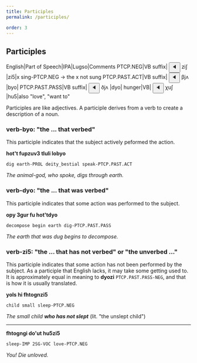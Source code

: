 ```yaml
---
title: Participles
permalink: /participles/

order: 3
---
```


## Participles

English|Part of Speech|IPA|Lugso|Comments
PTCP.NEG|VB suffix|<span class='spoken'> <button class='speak' type='button' data-ipa='ziʃ'>🔈</button> <span class='ipa'>ziʃ</span> </span>|zi5|x sing-PTCP.NEG -> the x not sung
PTCP.PAST.ACT|VB suffix|<span class='spoken'> <button class='speak' type='button' data-ipa='βjʌ'>🔈</button> <span class='ipa'>βjʌ</span> </span>|byo|
PTCP.PAST.PASS|VB suffix|<span class='spoken'> <button class='speak' type='button' data-ipa='ðjʌ'>🔈</button> <span class='ipa'>ðjʌ</span> </span>|dyo|
hunger|VB|<span class='spoken'> <button class='speak' type='button' data-ipa='χuʃ'>🔈</button> <span class='ipa'>χuʃ</span> </span>|hu5|also "love", "want to"

Participles are like adjectives. A participle derives from a verb to create a description of a noun. 

### verb-byo: "the ... that verbed" 

This participle indicates that the subject actively peformed the action.

**hot't fupzuv3 tluli lobyo**

`dig earth-PROL deity_bestial speak-PTCP.PAST.ACT`

_The animal-god, who spoke, digs through earth._

### verb-dyo: "the ... that was verbed"

This participle indicates that some action was performed to the subject.

**opy 3gur fu hot'tdyo**

`decompose begin earth dig-PTCP.PAST.PASS`

_The earth that was dug begins to decompose._

### verb-zi5: "the ... that has not verbed" or "the unverbed ..."

This participle indicates that some action has not been performed by the subject. As a participle that English lacks, it may take some getting used to. It is approximately equal in meaning to **dyozi** `PTCP.PAST.PASS-NEG`, and that is how it is usually translated.

**yols hi fhtognzi5**

`child small sleep-PTCP.NEG`

_The small child **who has not slept**_ (lit. "the unslept child")

---

**fhtogngi do'ut hu5zi5**

`sleep-IMP 2SG-VOC love-PTCP.NEG`

_You! Die unloved._

